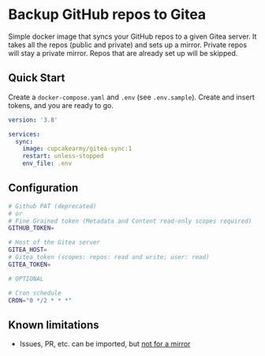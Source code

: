 # Backup GitHub repos to Gitea

Simple docker image that syncs your GitHub repos to a given Gitea server. It takes all the repos (public and private) and sets up a mirror. Private repos will stay a private mirror. Repos that are already set up will be skipped.

## Quick Start

Create a `docker-compose.yaml` and `.env` (see `.env.sample`). Create and insert tokens, and you are ready to go.

```yaml
version: '3.8'

services:
  sync:
    image: cupcakearmy/gitea-sync:1
    restart: unless-stopped
    env_file: .env
```

## Configuration

```sh
# Github PAT (deprecated)
# or
# Fine Grained token (Metadata and Content read-only scopes required)
GITHUB_TOKEN=

# Host of the Gitea server
GITEA_HOST=
# Gitea token (scopes: repos: read and write; user: read)
GITEA_TOKEN=

# OPTIONAL

# Cron schedule
CRON="0 */2 * * *"
```

## Known limitations

- Issues, PR, etc. can be imported, but [not for a mirror](https://github.com/go-gitea/gitea/issues/18369)
